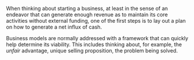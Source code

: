 When thinking about starting a business, at least in the sense of an endeavor that can generate enough revenue as to maintain its core activities without external funding, one of the first steps is to lay out a plan on how to generate a net influx of cash. 

Business models are normally addressed with a framework that can quickly help determine its viability. This includes thinking about, for example, the *unfair* advantage, unique selling proposition, the problem being solved. 
